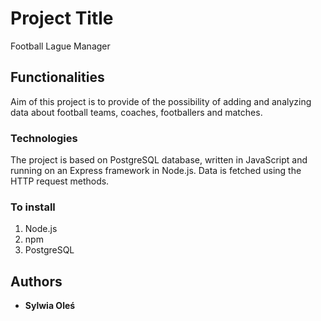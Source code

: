 # Project Title

Football Lague Manager

## Functionalities
Aim of this project is to provide of the possibility of adding and analyzing data about football teams, coaches, footballers and matches.

### Technologies
The project is based on PostgreSQL database, written in JavaScript and running on an Express framework in Node.js. 
Data is fetched using the HTTP request methods.

### To install
1. Node.js
2. npm
3. PostgreSQL

## Authors
* **Sylwia Oleś** 


